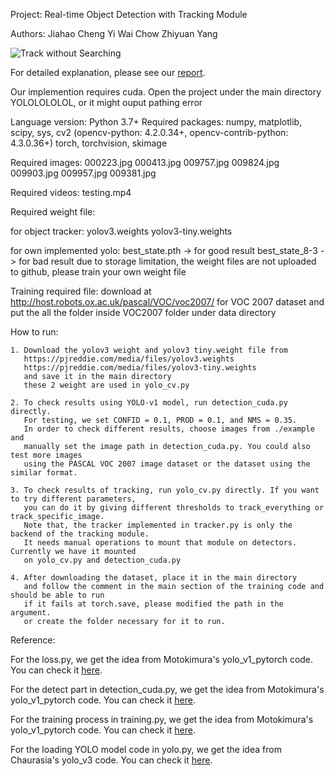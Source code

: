 Project: Real-time Object Detection with Tracking Module

Authors: Jiahao Cheng 
         Yi Wai Chow 
         Zhiyuan Yang 

![Track without Searching](everything-min.gif)


For detailed explanation, please see our [report](https://github.com/CSMYang/YOLOLOLOLOL/blob/master/Report.pdf).

Our implemention requires cuda.
Open the project under the main directory YOLOLOLOLOL, or it might ouput pathing error

Language version: Python 3.7+
Required packages: numpy, matplotlib, scipy, sys, cv2 (opencv-python: 4.2.0.34+, opencv-contrib-python: 4.3.0.36+)
                   torch, torchvision, skimage

Required images:
000223.jpg
000413.jpg
009757.jpg
009824.jpg
009903.jpg
009957.jpg
009381.jpg

Required videos:
testing.mp4

Required weight file:

   for object tracker:
   yolov3.weights
   yolov3-tiny.weights

   for own implemented yolo:
   best_state.pth -> for good result
   best_state_8-3  -> for bad result
   due to storage limitation, the weight files are not uploaded to github, please train your own weight file
   
Training required file:
   download at http://host.robots.ox.ac.uk/pascal/VOC/voc2007/ for VOC 2007 dataset and put the all the folder inside VOC2007 folder under data directory

How to run:

    1. Download the yolov3 weight and yolov3 tiny.weight file from 
       https://pjreddie.com/media/files/yolov3.weights
       https://pjreddie.com/media/files/yolov3-tiny.weights
       and save it in the main directory
       these 2 weight are used in yolo_cv.py

    2. To check results using YOLO-v1 model, run detection_cuda.py directly.
       For testing, we set CONFID = 0.1, PROD = 0.1, and NMS = 0.35.
       In order to check different results, choose images from ./example and
       manually set the image path in detection_cuda.py. You could also test more images
       using the PASCAL VOC 2007 image dataset or the dataset using the similar format.
       
    3. To check results of tracking, run yolo_cv.py directly. If you want to try different parameters,
       you can do it by giving different thresholds to track_everything or track_specific_image.
       Note that, the tracker implemented in tracker.py is only the backend of the tracking module.
       It needs manual operations to mount that module on detectors. Currently we have it mounted
       on yolo_cv.py and detection_cuda.py

    4. After downloading the dataset, place it in the main directory 
       and follow the comment in the main section of the training code and should be able to run
       if it fails at torch.save, please modified the path in the argument. 
       or create the folder necessary for it to run.

Reference:

For the loss.py, we get the idea from Motokimura's yolo_v1_pytorch code. You can check it [here](https://github.com/motokimura/yolo_v1_pytorch/blob/master/loss.py).

For the detect part in detection_cuda.py, we get the idea from Motokimura's yolo_v1_pytorch code. You can check it [here](https://github.com/motokimura/yolo_v1_pytorch/blob/master/detect.py).

For the training process in training.py, we get the idea from Motokimura's yolo_v1_pytorch code. You can check it [here](https://github.com/motokimura/yolo_v1_pytorch/blob/master/train_yolo.py).

For the loading YOLO model code in yolo.py, we get the idea from Chaurasia's yolo_v3 code. You can check it [here](https://github.com/AyushExel/Detectx-Yolo-V3/blob/master/DNModel.py).
